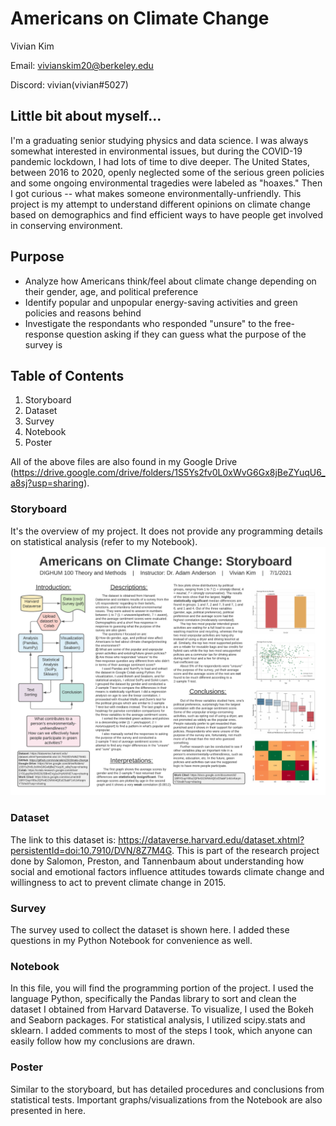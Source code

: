 # Americans on Climate Change

Vivian Kim 

Email: vivianskim20@berkeley.edu

Discord: vivian(vivian#5027)

## Little bit about myself...
I'm a graduating senior studying physics and data science. I was always somewhat interested in environmental issues, but during the COVID-19 pandemic lockdown, I had lots of time to dive deeper. The United States, between 2016 to 2020, openly neglected some of the serious green policies and some ongoing environmental tragedies were labeled as "hoaxes." Then I got curious -- what makes someone environmentally-unfriendly. This project is my attempt to understand different opinions on climate change based on demographics and find efficient ways to have people get involved in conserving environment.

## Purpose
- Analyze how Americans think/feel about climate change depending on their gender, age, and political preference
- Identify popular and unpopular energy-saving activities and green policies and reasons behind
- Investigate the respondants who responded "unsure" to the free-response question asking if they can guess what the purpose of the survey is

## Table of Contents
1. Storyboard
2. Dataset
3. Survey
4. Notebook
5. Poster

All of the above files are also found in my Google Drive (https://drive.google.com/drive/folders/1S5Ys2fv0L0xWvG6Gx8jBeZYuqU6_a8sj?usp=sharing).

### Storyboard
It's the overview of my project. It does not provide any programming details on statistical analysis (refer to my Notebook).
![alt text](https://github.com/vivianskim20/climate-change/blob/main/storyboard.png)

### Dataset
The link to this dataset is: https://dataverse.harvard.edu/dataset.xhtml?persistentId=doi:10.7910/DVN/8Z7M4G. This is part of the research project done by Salomon, Preston, and Tannenbaum about understanding how social and emotional factors influence attitudes towards climate change and willingness to act to prevent climate change in 2015.

### Survey
The survey used to collect the dataset is shown here. I added these questions in my Python Notebook for convenience as well.

### Notebook
In this file, you will find the programming portion of the project. I used the language Python, specifically the Pandas library to sort and clean the dataset I obtained from Harvard Dataverse. To visualize, I used the Bokeh and Seaborn packages. For statistical analysis, I utilized scipy.stats and sklearn. I added comments to most of the steps I took, which anyone can easily follow how my conclusions are drawn. 

### Poster
Similar to the storyboard, but has detailed procedures and conclusions from statistical tests. Important graphs/visualizations from the Notebook are also presented in here.



